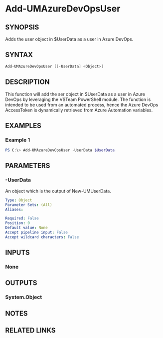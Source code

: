 ﻿---
external help file: User.Management.Automation-help.xml
Module Name: User.Management.Automation
online version:
schema: 2.0.0
---

# Add-UMAzureDevOpsUser

## SYNOPSIS

Adds the user object in $UserData as a user in Azure DevOps.

## SYNTAX

```powershell
Add-UMAzureDevOpsUser [[-UserData] <Object>]
```

## DESCRIPTION

This function will add the ser object in $UserData as a user in Azure DevOps by leveraging the VSTeam PowerShell module.
The function is intended to be used from an automated process, hence the Azure DevOps AccessToken is dynamically retrieved from Azure Automation variables.

## EXAMPLES

### Example 1

```powershell
PS C:\> Add-UMAzureDevOpsUser -UserData $UserData
```

## PARAMETERS

### -UserData

An object which is the output of New-UMUserData.

```yaml
Type: Object
Parameter Sets: (All)
Aliases:

Required: False
Position: 0
Default value: None
Accept pipeline input: False
Accept wildcard characters: False
```

## INPUTS

### None

## OUTPUTS

### System.Object

## NOTES

## RELATED LINKS
